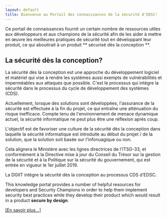 ```yaml
---
layout: default
title: Bienvenue au Portail des connaissances de la sécurité d'EDSC!
---
```


Ce portail de connaissances fournit un certain nombre de ressources utiles aux développeurs et aux champions de la sécurité afin de les aider à mettre en œuvre les meilleures pratiques de sécurité tout en développant leur produit, ce qui aboutirait à un produit ** sécurisé dès la conception **.

## La sécurité dès la conception?

La sécurité dès la conception est une approche du développement logiciel et matériel qui vise à rendre les systèmes aussi exempts de vulnérabilités et imperméables aux attaques que possible. C'est le processus qui intègre la sécurité dans le processus du cycle de développement des systèmes (CDS).

Actuellement, lorsque des solutions sont développées, l'assurance de la sécurité est effectuée à la fin du projet, ce qui entraîne une atténuation du risque inefficace.
Compte tenu de l'environnement de menace dynamique actuel, la sécurité informatique ne peut plus être une réflexion après coup.

L'objectif est de favoriser une culture de la sécurité dès la conception dans laquelle la sécurité informatique est introduite au début du projet / de la solution, que la solution soit basée sur l'infonuagique ou non.

Cela alignera le Ministère avec les lignes directrices de l'ITSG-33, et conformément à la Directive mise à jour du Conseil du Trésor sur la gestion de la sécurité et à la Politique sur la sécurité du gouvernement, qui est entrée en vigueur le 1er juillet 2019.

La DGIIT intègre la sécurité dès la conception au processus CDS d’EDSC.

This knowledge portal provides a number of helpful resources for developers and Security Champions in order to help them implement security best practices while they develop their product which would result in a product **secure by design**.

[[En savoir plus...]](securite-conception/)


